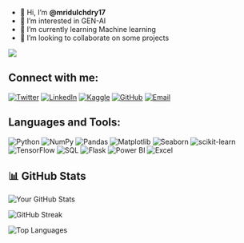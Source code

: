 - 👋 Hi, I’m <b>@mridulchdry17</b>
- 👀 I’m interested in GEN-AI
- 🌱 I’m currently learning Machine learning
- 💞️ I’m looking to collaborate on some projects

![](https://komarev.com/ghpvc/?username=mridulchdry17)
## Connect with me:
[![Twitter](https://img.shields.io/badge/Twitter-1DA1F2?style=for-the-badge&logo=twitter&logoColor=white)](https://x.com/Mridulchdry)
[![LinkedIn](https://img.shields.io/badge/LinkedIn-0A66C2?style=for-the-badge&logo=linkedin&logoColor=white)](https://linkedin.com/in/mridulchdry)
[![Kaggle](https://img.shields.io/badge/Kaggle-20BEFF?style=for-the-badge&logo=kaggle&logoColor=white)](https://www.kaggle.com/mridulchdry17)
[![GitHub](https://img.shields.io/badge/GitHub-181717?style=for-the-badge&logo=github&logoColor=white)](https://github.com/mridulchdry17)
[![Email](https://img.shields.io/badge/Email-D14836?style=for-the-badge&logo=gmail&logoColor=white)](mailto:mridul17chaudhary@gmail.com)


## Languages and Tools:
![Python](https://img.shields.io/badge/Python-3776AB?style=for-the-badge&logo=python&logoColor=white)
![NumPy](https://img.shields.io/badge/NumPy-013243?style=for-the-badge&logo=numpy&logoColor=white)
![Pandas](https://img.shields.io/badge/Pandas-150458?style=for-the-badge&logo=pandas&logoColor=white)
![Matplotlib](https://img.shields.io/badge/Matplotlib-009688?style=for-the-badge&logo=matplotlib&logoColor=white)
![Seaborn](https://img.shields.io/badge/Seaborn-2E4053?style=for-the-badge&logo=seaborn&logoColor=white)
![scikit-learn](https://img.shields.io/badge/scikit--learn-F7931E?style=for-the-badge&logo=scikit-learn&logoColor=white)
![TensorFlow](https://img.shields.io/badge/TensorFlow-FF6F00?style=for-the-badge&logo=tensorflow&logoColor=white)
![SQL](https://img.shields.io/badge/SQL-4479A1?style=for-the-badge&logo=postgresql&logoColor=white)
![Flask](https://img.shields.io/badge/Flask-000000?style=for-the-badge&logo=flask&logoColor=white)
![Power BI](https://img.shields.io/badge/Power%20BI-F2C811?style=for-the-badge&logo=power-bi&logoColor=black)
![Excel](https://img.shields.io/badge/Excel-217346?style=for-the-badge&logo=microsoft-excel&logoColor=white)


## 📊 GitHub Stats

![Your GitHub Stats](https://github-readme-stats.vercel.app/api?username=mridulchdry17&show_icons=true&theme=dark&count_private=true)

![GitHub Streak](https://github-readme-streak-stats.herokuapp.com/?user=mridulchdry17&theme=dark)

![Top Languages](https://github-readme-stats.vercel.app/api/top-langs/?username=mridulchdry17&layout=compact&theme=dark)



